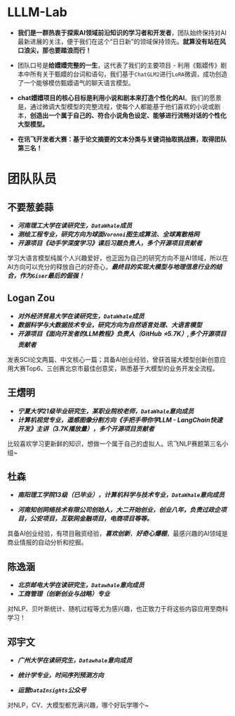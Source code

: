# LLLM-Lab

- **我们是一群热衷于探索AI领域前沿知识的学习者和开发者**，团队始终保持对AI最新进展的关注，便于我们在这个“日日新”的领域保持领先。**就算没有站在风口浪尖，那也要踏浪而行！**

- 团队口号是**给嬛嬛完整的一生**，这代表了我们的主要项目 - 利用《甄嬛传》剧本中所有关于甄嬛的台词和语句，我们基于`ChatGLM2`进行`LoRA`微调，成功创造了一个能够模仿甄嬛语气的聊天语言模型。

- **chat嬛嬛项目的核心目标是利用小说和剧本来打造个性化的AI**。我们的愿景是，通过微调大型模型的完整流程，使每个人都能基于他们喜欢的小说或剧本，**创造出一个属于自己的、符合小说角色设定、能够进行流畅对话的个性化大型模型。**

- **在讯飞开发者大赛：基于论文摘要的文本分类与关键词抽取挑战赛，取得团队第三名！**

# 团队队员

## 不要葱姜蒜

- ***河南理工大学在读研究生，`DataWhale`成员***
- ***测绘工程专业，研究方向为球面`Voronoi`图生成算法、全球离散格网***
- ***开源项目《动手学深度学习》课后习题负责人，多个开源项目贡献者***

学习大语言模型纯属个人兴趣爱好，也正因为自己的研究方向不是AI领域，所以在AI方向可以充分的释放自己的好奇心，***最终目的实现大模型与地理信息行业的结合，作为`Giser`最后的倔强！***

## Logan Zou

- ***对外经济贸易大学在读研究生，`DataWhale`成员***
- ***数据科学与大数据技术专业，研究方向为自然语言处理、大语言模型***
- ***开源项目《面向开发者的LLM教程》负责人（GitHub ⭐5.7K）,多个开源项目贡献者***

发表SCI论文两篇、中文核心一篇；具备AI创业经验，曾获首届大模型创新创意应用大赛Top6、三创赛北京市最佳创意奖，熟悉基于大模型的业务开发全流程。

## 王熠明

- ***宁夏大学21级毕业研究生，某职业院校老师，`DataWhale`意向成员***
- ***计算机视觉专业，遥感图像分割方向《手把手带你学LLM - LangChain快速开发》主讲（3.7K播放量），多个开源项目贡献者***

比较喜欢学习更新鲜的知识，想做一个属于自己的虚拟人。讯飞NLP赛题第三名小组~

## 杜森

- ***南阳理工学院13级（已毕业），计算机科学与技术专业，`DataWhale`意向成员***

- ***河南知创网络技术有限公司创始人，大二开始创业，创业八年，负责过政企项目，公安项目，互联网金融项目，电商项目等等。***

具备AI创业经验，有项目融资经验，***喜欢创新***，***好奇心爆棚***，最感兴趣的AI领域是商业情报的自动分析和挖掘。

## 陈逸涵

- ***北京邮电大学在读研究生，`Datawhale`意向成员***
- ***工商管理（创新创业与战略）专业***

对NLP、贝叶斯统计、随机过程等尤为感兴趣，也正致力于将这些内容应用至商科学习！

## 邓宇文

- ***广州大学在读研究生，`Datawhale`意向成员***

- ***统计学专业，时间序列预测方向***

- ***运营`DataInsights`公众号***

对NLP，CV、大模型都充满兴趣，哪个好玩学哪个~
